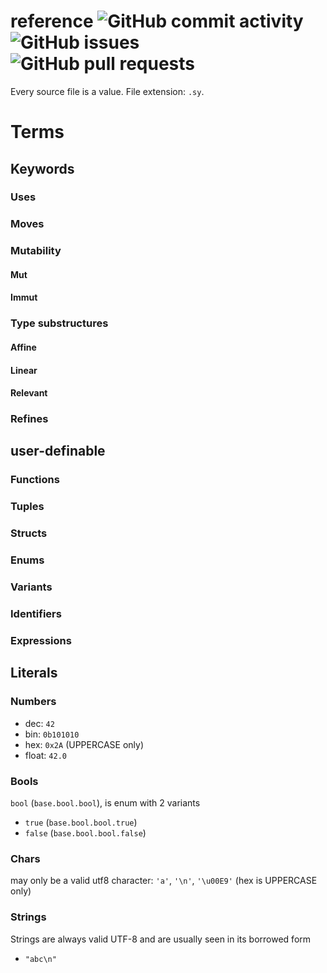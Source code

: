 # reference ![GitHub commit activity](https://img.shields.io/github/commit-activity/m/syssylang/reference) ![GitHub issues](https://img.shields.io/github/issues/syssylang/reference) ![GitHub pull requests](https://img.shields.io/github/issues-pr/syssylang/reference)

Every source file is a value. File extension: ```.sy```.

# Terms

## Keywords

### Uses

### Moves

### Mutability

#### Mut

#### Immut

### Type substructures

#### Affine

#### Linear

#### Relevant

### Refines

## user-definable

### Functions

### Tuples

### Structs

### Enums

### Variants

### Identifiers

### Expressions

## Literals

### Numbers

* dec: ```42```
* bin: ```0b101010```
* hex: ```0x2A``` (UPPERCASE only)
* float: ```42.0```

### Bools
```bool``` (```base.bool.bool```), is enum with 2 variants
* ```true``` (```base.bool.bool.true```)
* ```false``` (```base.bool.bool.false```)

### Chars

may only be a valid utf8 character: ```'a'```, ```'\n'```, ```'\u00E9'``` (hex is UPPERCASE only)

### Strings

Strings are always valid UTF-8 and are usually seen in its borrowed form
* ```"abc\n"```
